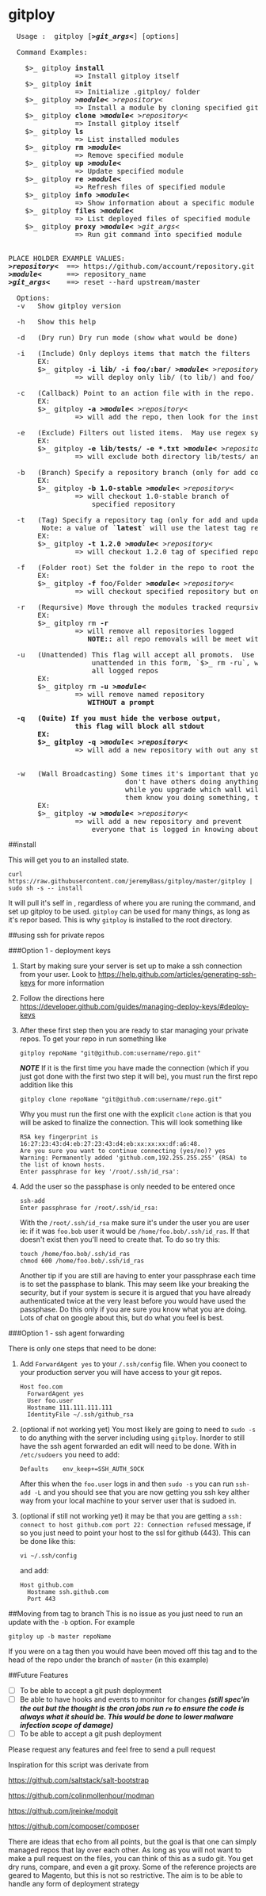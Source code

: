gitploy
=======

<pre>
  Usage :  gitploy [<b><i>&gt;git_args&lt;</i></b>] [options]

  Command Examples:

    $>_ gitploy <b>install</b>
                => Install gitploy itself
    $>_ gitploy <b>init</b>
                => Initialize .gitploy/ folder
    $>_ gitploy <b><i>&gt;module&lt;</i></b> </b><i>&gt;repository&lt;</i></b>
                => Install a module by cloning specified git repository
    $>_ gitploy <b>clone</b> <b><i>&gt;module&lt;</i></b> </b><i>&gt;repository&lt;</i></b>
                => Install gitploy itself
    $>_ gitploy <b>ls</b>
                => List installed modules
    $>_ gitploy <b>rm</b> <b><i>&gt;module&lt;</i></b>
                => Remove specified module
    $>_ gitploy <b>up</b> <b><i>&gt;module&lt;</i></b>
                => Update specified module
    $>_ gitploy <b>re</b> <b><i>&gt;module&lt;</i></b>
                => Refresh files of specified module
    $>_ gitploy <b>info</b> <b><i>&gt;module&lt;</i></b>
                => Show information about a specific module
    $>_ gitploy <b>files</b> <b><i>&gt;module&lt;</i></b>
                => List deployed files of specified module
    $>_ gitploy <b>proxy</b> <b><i>&gt;module&lt;</i></b> </b><i>&gt;git_args&lt;</i></b>
                => Run git command into specified module

                
PLACE HOLDER EXAMPLE VALUES:
<b><i>&gt;repository&lt;</i></b>  ==> https://github.com/account/repository.git
<b><i>&gt;module&lt;</i></b>      ==> repository_name
<b><i>&gt;git_args&lt;</i></b>    ==> reset --hard upstream/master

  Options:
  -v   Show gitploy version
  
  -h   Show this help
  
  -d   (Dry run) Dry run mode (show what would be done)
  
  -i   (Include) Only deploys items that match the filters
       EX:
       $>_ gitploy <b>-i lib/ -i foo/:bar/</b> <b><i>&gt;module&lt;</i></b> </b><i>&gt;repository&lt;</i></b>
                => will deploy only lib/ (to lib/) and foo/ (to bar/)
                
  -c   (Callback) Point to an action file with in the repo.  If none set, default is ` installer `
       EX:
       $>_ gitploy <b>-a</b> <b><i>&gt;module&lt;</i></b> </b><i>&gt;repository&lt;</i></b>
                => will add the repo, then look for the installer file and run it
                                
  -e   (Exclude) Filters out listed items.  May use regex syntax
       EX:
       $>_ gitploy <b>-e lib/tests/ -e *.txt</b> <b><i>&gt;module&lt;</i></b> </b><i>&gt;repository&lt;</i></b>
                => will exclude both directory lib/tests/ and file lib/README.txt
                
  -b   (Branch) Specify a repository branch (only for add command)
       EX:
       $>_ gitploy <b>-b 1.0-stable</b> <b><i>&gt;module&lt;</i></b> </b><i>&gt;repository&lt;</i></b>
                => will checkout 1.0-stable branch of 
                    specified repository
                
  -t   (Tag) Specify a repository tag (only for add and update command also <b>overpowers -b</b> )
        Note: a value of `<b>latest</b>` will use the latest tag released
       EX:
       $>_ gitploy <b>-t 1.2.0</b> <b><i>&gt;module&lt;</i></b> </b><i>&gt;repository&lt;</i></b>
                => will checkout 1.2.0 tag of specified repository
                
  -f   (Folder root) Set the folder in the repo to root the tracking from. 
       EX:
       $>_ gitploy <b>-f</b> foo/Folder <b><i>&gt;module&lt;</i></b> </b><i>&gt;repository&lt;</i></b>
                => will checkout specified repository but only starting at that folder in the repo

  -r   (Reqursive) Move through the modules tracked reqursively
       EX:
       $>_ gitploy rm <b>-r</b>
                => will remove all repositories logged
                   <b>NOTE::</b> all repo removals will be meet with a prompt
       
  -u   (Unattended) This flag will accept all promots.  Use wisely as 
                    unattended in this form, `$>_ rm -ru`, would be wiping
                    all logged repos
       EX:
       $>_ gitploy rm <b>-u</b> <b><i>&gt;module&lt;</i></b>
                => will remove named repository <b> 
                   WITHOUT a prompt<b>
       
  -q   (Quite) If you must hide the verbose output,
                this flag will block all stdout
       EX:
       $>_ gitploy <b>-q</b> <b><i>&gt;module&lt;</i></b> </b><i>&gt;repository&lt;</i></b>
                => will add a new repository with out any stdout messaging
 
                
  -w   (Wall Broadcasting) Some times it's important that you
                            don't have others doing anything 
                            while you upgrade which wall will let
                            them know you doing something, the flag stop that
       EX:
       $>_ gitploy <b>-w</b> <b><i>&gt;module&lt;</i></b> </b><i>&gt;repository&lt;</i></b>
                => will add a new repository and prevent 
                    everyone that is logged in knowing about it       
</pre>


##install

This will get you to an installed state.  

```shell
curl  https://raw.githubusercontent.com/jeremyBass/gitploy/master/gitploy | sudo sh -s -- install
```

It will pull it's self in , regardless of where you are runing the command, and set up gitploy to be used. `gitploy` can be used for many things, as long as it's repor based.  This is why `gitploy` is installed to the root directory.

##using ssh for private repos

###Option 1 - deployment keys

1. Start by making sure your server is set up to make a ssh connection from your user.  Look to https://help.github.com/articles/generating-ssh-keys for more information
2. Follow the directions here https://developer.github.com/guides/managing-deploy-keys/#deploy-keys
3. After these first step then you are ready to star managing your private repos.  To get your repo in run something like 
	
	```shell
	gitploy repoName "git@github.com:username/repo.git"
	```
	
	***NOTE***
	If it is the first time you have made the connection (which if you just got done with the first two step it will be), you must run the first repo addition like this
	
	```shell
	gitploy clone repoName "git@github.com:username/repo.git"
	```
	
	Why you must run the first one with the explicit `clone` action is that you will be asked to finalize the connection.  This will look something like
	
	```shell 
	RSA key fingerprint is 16:27:23:43:d4:eb:27:23:43:d4:eb:xx:xx:xx:df:a6:48.
	Are you sure you want to continue connecting (yes/no)? yes
	Warning: Permanently added 'github.com,192.255.255.255' (RSA) to the list of known hosts.
	Enter passphrase for key '/root/.ssh/id_rsa':
	
	```
4. Add the user so the passphase is only needed to be entered once

	```shell
	ssh-add 
	Enter passphrase for /root/.ssh/id_rsa:
	```
	
	With the `/root/.ssh/id_rsa` make sure it's under the user you are user ie: if it was `foo.bob` user it would be `/home/foo.bob/.ssh/id_ras`.  If that doesn't exist then you'll need to create that.  To do so try this:
	
	```shell
	touch /home/foo.bob/.ssh/id_ras
	chmod 600 /home/foo.bob/.ssh/id_ras
	```
	Another tip if you are still are having to enter your passphrase each time is to set the passphase to blank.  This may seem like your breaking the security, but if your system is secure it is argued that you have already authenticated twice at the very least before you would have used the passphase.  Do this only if you are sure you know what you are doing.  Lots of chat on google about this, but do what you feel is best.

###Option 1 - ssh agent forwarding

There is only one steps that need to be done:

1. Add `ForwardAgent yes` to your `/.ssh/config` file.  When you coonect to your production server you will have access to your git repos.  

	```shell
	Host foo.com
	  ForwardAgent yes
	  User foo.user
	  Hostname 111.111.111.111
	  IdentityFile ~/.ssh/github_rsa
	```
	
1. (optional if not working yet) You most likely are going to need to `sudo -s` to do anything with the server including using `gitploy`.  Inorder to still have the ssh agent forwarded an edit will need to be done.  With in `/etc/sudoers` you need to add:

	```shell
	Defaults    env_keep+=SSH_AUTH_SOCK
	```
	After this when the `foo.user` logs in and then `sudo -s` you can run `ssh-add -L`  and you should see that you are now getting you ssh key alther way from your local machine to your server user that is sudoed in.
	
1. (optional if still not working yet) it may be that you are getting a `ssh: connect to host github.com port 22: Connection refused` message, if so you just need to point your host to the ssl for github (443).  This can be done like this:

	```shell
	vi ~/.ssh/config
	```
	and add:
	
	```shell
	Host github.com
	  Hostname ssh.github.com
	  Port 443
	```
	

##Moving from tag to branch
This is no issue as you just need to run an update with the `-b` option.  For example

```shell
gitploy up -b master repoName
```

If you were on a tag then you would have been moved off this tag and to the head of the repo under the branch of `master` (in this example)


##Future Features

 - [ ] To be able to accept a git push deployment
 - [ ] Be able to have hooks and events to monitor for changes ***(still spec'in the out but the thought is the cron jobs run `re` to ensure the code is always what it should be.  This would be done to lower malware infection scope of damage)***
 - [ ] To be able to accept a git push deployment

Please request any features and feel free to send a pull request




Inspiration for this script was derivate from

https://github.com/saltstack/salt-bootstrap

https://github.com/colinmollenhour/modman

https://github.com/jreinke/modgit

https://github.com/composer/composer

There are ideas that echo from all points, but the goal is that one can simply managed repos that lay over each other.  As long as you will not want to make a pull request on the files, you can think of this as a sudo git.  You get dry runs, compare, and even a git proxy.  Some of the reference projects are geared to Magento, but this is not so restrictive.  The aim is to be able to handle any form of deployment strategy